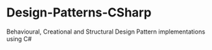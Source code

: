 # Design-Patterns-CSharp
Behavioural, Creational and Structural Design Pattern implementations using C#
